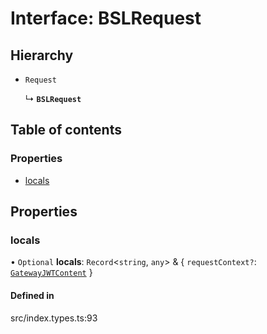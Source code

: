 # Interface: BSLRequest

## Hierarchy

- `Request`

  ↳ **`BSLRequest`**

## Table of contents

### Properties

- [locals](../wiki/BSLRequest#locals)

## Properties

### locals

• `Optional` **locals**: `Record`<`string`, `any`\> & { `requestContext?`: [`GatewayJWTContent`](../wiki/GatewayJWTContent)  }

#### Defined in

src/index.types.ts:93
